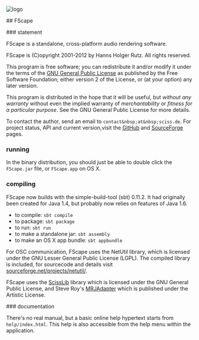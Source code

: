 ![logo](http://sciss.de/fscape/application.png)

## FScape

### statement

FScape is a standalone, cross-platform audio rendering software.

FScape is (C)opyright 2001-2012 by Hanns Holger Rutz. All rights reserved.

This program is free software; you can redistribute it and/or modify it under the terms of the [GNU General Public License](http://github.com/Sciss/FScape/blob/master/licenses/FScape-License.txt) as published by the Free Software Foundation; either version 2 of the License, or (at your option) any later version.

This program is distributed in the hope that it will be useful, but _without any warranty_ without even the implied warranty of _merchantability_ or _fitness for a particular purpose_. See the GNU General Public License for more details.

To contact the author, send an email to `contact&nbsp;at&nbsp;sciss.de`. For project status, API and current version,visit the [GitHub](http://github.com/Sciss/FScape) and [SourceForge](http://sourceforge.net/projects/fscape/) pages.

### running

In the binary distribution, you should just be able to double click the `FScape.jar` file, or `FScape.app` on OS X.

### compiling

FScape now builds with the simple-build-tool (sbt) 0.11.2. It had originally been created for Java 1.4, but probably now relies on features of Java 1.6.

 - to compile: `sbt compile`
 - to package: `sbt package`
 - to run: `sbt run`
 - to make a standalone jar: `sbt assembly`
 - to make an OS X app bundle: `sbt appbundle`

For OSC communication, FScape uses the NetUtil library, which is licensed under the GNU Lesser General Public License (LGPL). The compiled library is included, for sourcecode and details visit [sourceforge.net/projects/netutil/](http://sourceforge.net/projects/netutil/).

FScape uses the [ScissLib](https://github.com/Sciss/ScissLib) library which is licensed under the GNU General Public License, and Steve Roy's [MRJAdapter](http://homepage.mac.com/sroy/mrjadapter/) which is published under the Artistic License.

### documentation

There's no real manual, but a basic online help hypertext starts from `help/index.html`. This help is also accessible from the help menu within the application.

